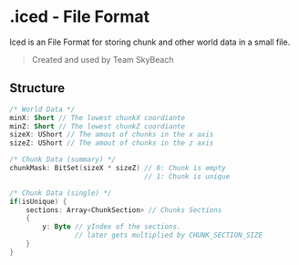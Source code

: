 # .iced - File Format
Iced is an File Format for storing chunk and other world data in a small file.

> Created and used by Team SkyBeach

## Structure

```kotlin
/* World Data */
minX: Short // The lowest chunkX coordiante
minZ: Short // The lowest chunkZ coordiante
sizeX: UShort // The amout of chunks in the x axis
sizeZ: UShort // The amout of chunks in the z axis
```

```kotlin
/* Chunk Data (summary) */
chunkMask: BitSet(sizeX * sizeZ) // 0: Chunk is empty
                                 // 1: Chunk is unique
```

```kotlin
/* Chunk Data (single) */
if(isUnique) {
    sections: Array<ChunkSection> // Chunks Sections
    {
        y: Byte // yIndex of the sections.
                // later gets multiplied by CHUNK_SECTION_SIZE
    }
}
```
